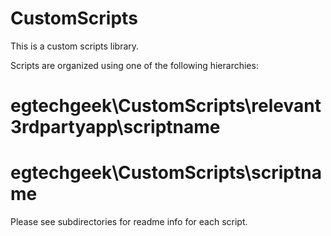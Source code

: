 # CustomScripts

This is a custom scripts library. 

Scripts are organized using one of the following hierarchies: 

#	egtechgeek\CustomScripts\relevant3rdpartyapp\scriptname
#	egtechgeek\CustomScripts\scriptname

Please see subdirectories for readme info for each script.
